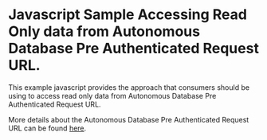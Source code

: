# Javascript Sample Accessing Read Only data from Autonomous Database Pre Authenticated Request URL.

This example javascript provides the approach that consumers should be using to access read only data from Autonomous Database Pre Authenticated Request URL.

More details about the Autonomous Database Pre Authenticated Request URL can be found [here](https://docs.oracle.com/en/cloud/paas/autonomous-database/serverless/adbsb/autonomous-preauthenticated-request-url.html#GUID-976ABD3A-38A0-4E5E-BCA4-9FFB9A748C43). 
